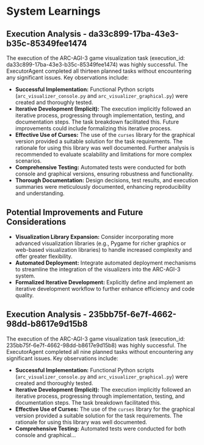 # System Learnings

## Execution Analysis - da33c899-17ba-43e3-b35c-85349fee1474

The execution of the ARC-AGI-3 game visualization task (execution_id: da33c899-17ba-43e3-b35c-85349fee1474) was highly successful. The ExecutorAgent completed all thirteen planned tasks without encountering any significant issues. Key observations include:

*   **Successful Implementation:** Functional Python scripts (`arc_visualizer_console.py` and `arc_visualizer_graphical.py`) were created and thoroughly tested.
*   **Iterative Development (Implicit):** The execution implicitly followed an iterative process, progressing through implementation, testing, and documentation steps. The task breakdown facilitated this.  Future improvements could include formalizing this iterative process.
*   **Effective Use of Curses:** The use of the `curses` library for the graphical version provided a suitable solution for the task requirements. The rationale for using this library was well documented.  Further analysis is recommended to evaluate scalability and limitations for more complex scenarios.
*   **Comprehensive Testing:** Automated tests were conducted for both console and graphical versions, ensuring robustness and functionality.
*   **Thorough Documentation:**  Design decisions, test results, and execution summaries were meticulously documented, enhancing reproducibility and understanding.

##  Potential Improvements and Future Considerations

*   **Visualization Library Expansion:** Consider incorporating more advanced visualization libraries (e.g., Pygame for richer graphics or web-based visualization libraries) to handle increased complexity and offer greater flexibility.
*   **Automated Deployment:** Integrate automated deployment mechanisms to streamline the integration of the visualizers into the ARC-AGI-3 system.
*   **Formalized Iterative Development:** Explicitly define and implement an iterative development workflow to further enhance efficiency and code quality.

## Execution Analysis - 235bb75f-6e7f-4662-98dd-b8617e9d15b8

The execution of the ARC-AGI-3 game visualization task (execution_id: 235bb75f-6e7f-4662-98dd-b8617e9d15b8) was highly successful. The ExecutorAgent completed all nine planned tasks without encountering any significant issues. Key observations include:

*   **Successful Implementation:** Functional Python scripts (`arc_visualizer_console.py` and `arc_visualizer_graphical.py`) were created and thoroughly tested.
*   **Iterative Development (Implicit):** The execution implicitly followed an iterative process, progressing through implementation, testing, and documentation steps.  The task breakdown facilitated this.
*   **Effective Use of Curses:** The use of the `curses` library for the graphical version provided a suitable solution for the task requirements. The rationale for using this library was well documented.
*   **Comprehensive Testing:** Automated tests were conducted for both console and graphical...